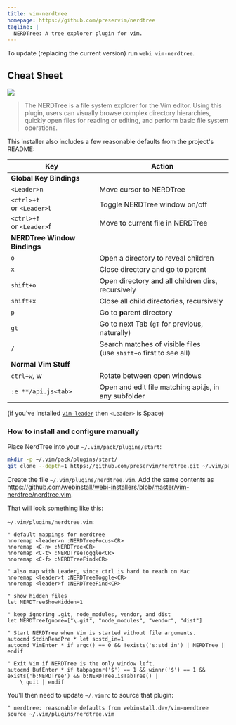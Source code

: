 ```yaml
---
title: vim-nerdtree
homepage: https://github.com/preservim/nerdtree
tagline: |
  NERDTree: A tree explorer plugin for vim.
---
```


To update (replacing the current version) run `webi vim-nerdtree`.

## Cheat Sheet

![](https://raw.githubusercontent.com/preservim/nerdtree/master/screenshot.png)

> The NERDTree is a file system explorer for the Vim editor. Using this plugin,
> users can visually browse complex directory hierarchies, quickly open files
> for reading or editing, and perform basic file system operations.

This installer also includes a few reasonable defaults from the project's
README:

| Key                          | Action                                                               |
| ---------------------------- | -------------------------------------------------------------------- |
| **Global Key Bindings**      |                                                                      |
| `<Leader>n`                  | Move cursor to NERDTree                                              |
| `<ctrl>+t`<br>or `<Leader>`t | Toggle NERDTree window on/off                                        |
| `<ctrl>+f`<br>or `<Leader>`f | Move to current file in NERDTree                                     |
| **NERDTree Window Bindings** |                                                                      |
| `o`                          | Open a directory to reveal children                                  |
| `x`                          | Close directory and go to parent                                     |
| `shift+o`                    | Open directory and all children dirs, recursively                    |
| `shift+x`                    | Close all child directories, recursively                             |
| `p`                          | Go to **p**arent directory                                           |
| `gt`                         | Go to next Tab (`gT` for previous, naturally)                        |
| `/`                          | Search matches of visible files <br>(use `shift+o` first to see all) |
| **Normal Vim Stuff**         |                                                                      |
| `ctrl+w`, w                  | Rotate between open windows                                          |
| `:e **/api.js<tab>`          | Open and edit file matching api.js, in any subfolder                 |

(if you've installed [`vim-leader`](../vim-leader) then `<Leader>` is Space)

### How to install and configure manually

Place NerdTree into your `~/.vim/pack/plugins/start`:

```bash
mkdir -p ~/.vim/pack/plugins/start/
git clone --depth=1 https://github.com/preservim/nerdtree.git ~/.vim/pack/plugins/start/nerdtree
```

Create the file `~/.vim/plugins/nerdtree.vim`. Add the same contents as
<https://github.com/webinstall/webi-installers/blob/master/vim-nerdtree/nerdtree.vim>.

That will look something like this:

`~/.vim/plugins/nerdtree.vim`:

```vim
" default mappings for nerdtree
nnoremap <leader>n :NERDTreeFocus<CR>
nnoremap <C-n> :NERDTree<CR>
nnoremap <C-t> :NERDTreeToggle<CR>
nnoremap <C-f> :NERDTreeFind<CR>

" also map with Leader, since ctrl is hard to reach on Mac
nnoremap <leader>t :NERDTreeToggle<CR>
nnoremap <leader>f :NERDTreeFind<CR>

" show hidden files
let NERDTreeShowHidden=1

" keep ignoring .git, node_modules, vendor, and dist
let NERDTreeIgnore=["\.git", "node_modules", "vendor", "dist"]

" Start NERDTree when Vim is started without file arguments.
autocmd StdinReadPre * let s:std_in=1
autocmd VimEnter * if argc() == 0 && !exists('s:std_in') | NERDTree | endif

" Exit Vim if NERDTree is the only window left.
autocmd BufEnter * if tabpagenr('$') == 1 && winnr('$') == 1 && exists('b:NERDTree') && b:NERDTree.isTabTree() |
    \ quit | endif

```

You'll then need to update `~/.vimrc` to source that plugin:

```vim
" nerdtree: reasonable defaults from webinstall.dev/vim-nerdtree
source ~/.vim/plugins/nerdtree.vim
```
